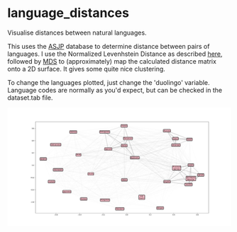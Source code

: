 # language_distances
Visualise distances between natural languages.

This uses the [ASJP](http://asjp.clld.org/) database to determine distance between pairs of languages. I use the Normalized Levenhstein Distance as described [here](http://www.sciencedirect.com/science/article/pii/S0378437110003997), followed by [MDS](http://scikit-learn.org/stable/modules/generated/sklearn.manifold.MDS.html) to (approximately) map the calculated distance matrix onto a 2D surface. It gives some quite nice clustering.

To change the languages plotted, just change the 'duolingo' variable. Language codes are normally as you'd expect, but can be checked in the dataset.tab file.

![alt text](Duolingo.png "Duolingo languages")
